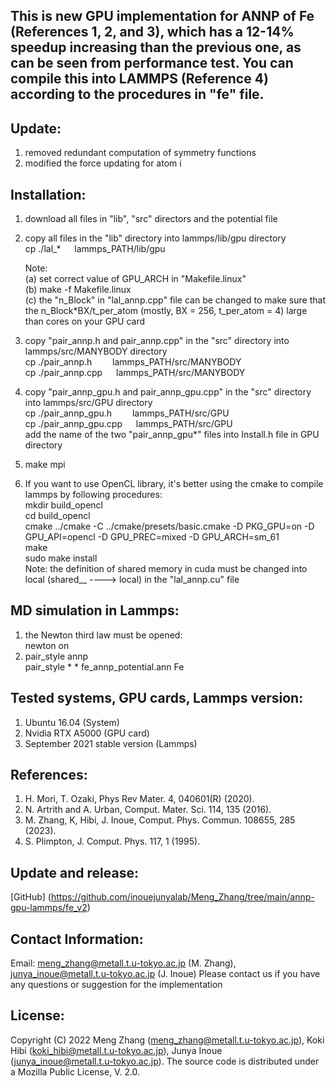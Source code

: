 ## This is new GPU implementation for ANNP of Fe (References 1, 2, and 3), which has a 12-14% speedup increasing than the previous one, as can be seen from performance test. You can compile this into LAMMPS (Reference 4) according to the procedures in "fe" file.

## Update:
1) removed redundant computation of symmetry functions 
2) modified the force updating for atom i

## Installation:
1) download all files in "lib", "src" directors and the potential file  

2) copy all files in the "lib" directory into lammps/lib/gpu directory \
   cp ./lal_* &#8195; lammps_PATH/lib/gpu
   
   Note: \
   (a) set correct value of GPU_ARCH in "Makefile.linux" \
   (b) make -f Makefile.linux \
   (c) the "n_Block" in "lal_annp.cpp" file can be changed to make sure that the n_Block*BX/t_per_atom (mostly, BX = 256, t_per_atom = 4) large than cores on your GPU card

3) copy "pair_annp.h and pair_annp.cpp" in the "src" directory into lammps/src/MANYBODY directory \
   cp ./pair_annp.h &#8195; &#8194; lammps_PATH/src/MANYBODY \
   cp ./pair_annp.cpp &#8195; lammps_PATH/src/MANYBODY 
4) copy "pair_annp_gpu.h and pair_annp_gpu.cpp" in the "src" directory into lammps/src/GPU directory \
   cp ./pair_annp_gpu.h &#8195; &#8194; lammps_PATH/src/GPU \
   cp ./pair_annp_gpu.cpp &#8195; lammps_PATH/src/GPU \
   add the name of the two "pair_annp_gpu*" files into Install.h file in GPU directory

5) make mpi

6) If you want to use OpenCL library, it's better using the cmake to compile lammps by following procedures: \
   mkdir build_opencl \
   cd build_opencl \
   cmake ../cmake -C ../cmake/presets/basic.cmake -D PKG_GPU=on -D GPU_API=opencl -D GPU_PREC=mixed -D GPU_ARCH=sm_61 \
   make \
   sudo make install \
   Note: the definition of shared memory in cuda must be changed into local (shared__ ----> local) in the "lal_annp.cu" file  


## MD simulation in Lammps:
1) the Newton third law must be opened: \
   newton on
2) pair_style	annp \
   pair_style	* * fe_annp_potential.ann Fe

## Tested systems, GPU cards, Lammps version:
1) Ubuntu 16.04 (System)
2) Nvidia RTX A5000 (GPU card)
3) September 2021 stable version (Lammps)

## References:
1) H. Mori, T. Ozaki, Phys Rev Mater. 4, 040601(R) (2020).
2) N. Artrith and A. Urban, Comput. Mater. Sci. 114, 135 (2016).
3) M. Zhang, K, Hibi, J. Inoue, Comput. Phys. Commun. 108655, 285 (2023).
4) S. Plimpton, J. Comput. Phys. 117, 1 (1995).

## Update and release:
[GitHub] (https://github.com/inouejunyalab/Meng_Zhang/tree/main/annp-gpu-lammps/fe_v2)

## Contact Information:
Email: meng_zhang@metall.t.u-tokyo.ac.jp (M. Zhang), junya_inoue@metall.t.u-tokyo.ac.jp (J. Inoue)
Please contact us if you have any questions or suggestion for the implementation

## License:
Copyright (C) 2022 Meng Zhang (meng_zhang@metall.t.u-tokyo.ac.jp), Koki Hibi (koki_hibi@metall.t.u-tokyo.ac.jp), Junya Inoue (junya_inoue@metall.t.u-tokyo.ac.jp).
The source code is distributed under a Mozilla Public License, V. 2.0.
